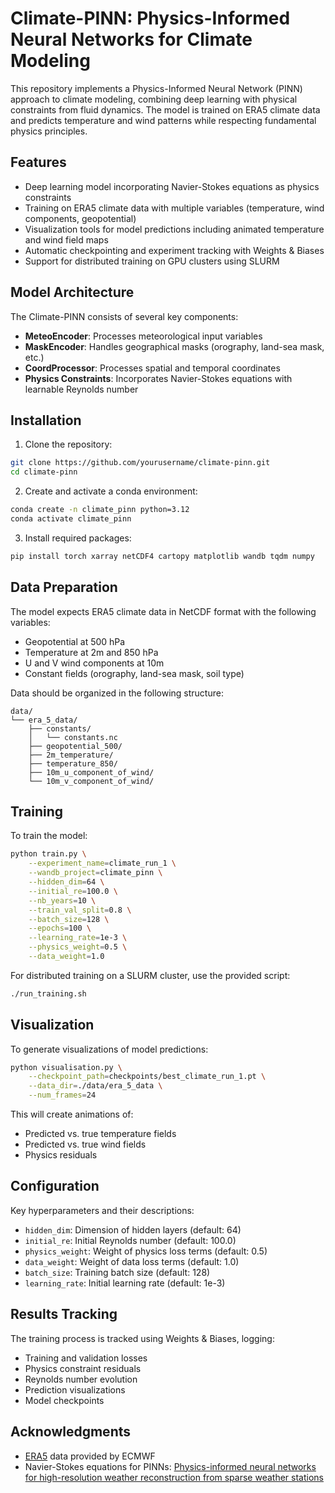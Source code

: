 # Climate-PINN: Physics-Informed Neural Networks for Climate Modeling

This repository implements a Physics-Informed Neural Network (PINN) approach to climate modeling, combining deep learning with physical constraints from fluid dynamics. The model is trained on ERA5 climate data and predicts temperature and wind patterns while respecting fundamental physics principles.

## Features

- Deep learning model incorporating Navier-Stokes equations as physics constraints
- Training on ERA5 climate data with multiple variables (temperature, wind components, geopotential)
- Visualization tools for model predictions including animated temperature and wind field maps
- Automatic checkpointing and experiment tracking with Weights & Biases
- Support for distributed training on GPU clusters using SLURM

## Model Architecture

The Climate-PINN consists of several key components:

- **MeteoEncoder**: Processes meteorological input variables
- **MaskEncoder**: Handles geographical masks (orography, land-sea mask, etc.)
- **CoordProcessor**: Processes spatial and temporal coordinates
- **Physics Constraints**: Incorporates Navier-Stokes equations with learnable Reynolds number

## Installation

1. Clone the repository:
```bash
git clone https://github.com/yourusername/climate-pinn.git
cd climate-pinn
```

2. Create and activate a conda environment:
```bash
conda create -n climate_pinn python=3.12
conda activate climate_pinn
```

3. Install required packages:
```bash
pip install torch xarray netCDF4 cartopy matplotlib wandb tqdm numpy
```

## Data Preparation

The model expects ERA5 climate data in NetCDF format with the following variables:
- Geopotential at 500 hPa
- Temperature at 2m and 850 hPa
- U and V wind components at 10m
- Constant fields (orography, land-sea mask, soil type)

Data should be organized in the following structure:
```
data/
└── era_5_data/
    ├── constants/
    │   └── constants.nc
    ├── geopotential_500/
    ├── 2m_temperature/
    ├── temperature_850/
    ├── 10m_u_component_of_wind/
    └── 10m_v_component_of_wind/
```

## Training

To train the model:

```bash
python train.py \
    --experiment_name=climate_run_1 \
    --wandb_project=climate_pinn \
    --hidden_dim=64 \
    --initial_re=100.0 \
    --nb_years=10 \
    --train_val_split=0.8 \
    --batch_size=128 \
    --epochs=100 \
    --learning_rate=1e-3 \
    --physics_weight=0.5 \
    --data_weight=1.0
```

For distributed training on a SLURM cluster, use the provided script:

```bash
./run_training.sh
```

## Visualization

To generate visualizations of model predictions:

```bash
python visualisation.py \
    --checkpoint_path=checkpoints/best_climate_run_1.pt \
    --data_dir=./data/era_5_data \
    --num_frames=24
```

This will create animations of:
- Predicted vs. true temperature fields
- Predicted vs. true wind fields
- Physics residuals

## Configuration

Key hyperparameters and their descriptions:

- `hidden_dim`: Dimension of hidden layers (default: 64)
- `initial_re`: Initial Reynolds number (default: 100.0)
- `physics_weight`: Weight of physics loss terms (default: 0.5)
- `data_weight`: Weight of data loss terms (default: 1.0)
- `batch_size`: Training batch size (default: 128)
- `learning_rate`: Initial learning rate (default: 1e-3)

## Results Tracking

The training process is tracked using Weights & Biases, logging:
- Training and validation losses
- Physics constraint residuals
- Reynolds number evolution
- Prediction visualizations
- Model checkpoints

## Acknowledgments

- [ERA5](https://cds.climate.copernicus.eu/datasets/reanalysis-era5-pressure-levels?tab=overview) data provided by ECMWF
- Navier-Stokes equations for PINNs: [Physics-informed neural networks for high-resolution weather reconstruction from sparse weather stations](https://open-research-europe.ec.europa.eu/articles/4-99) 
